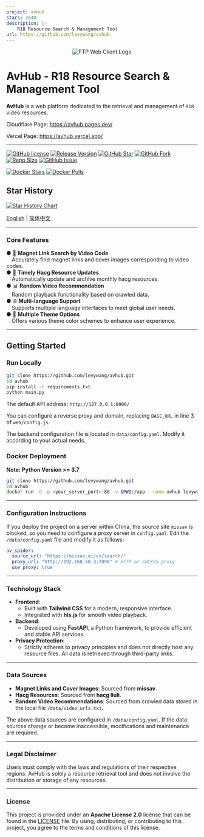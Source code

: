 ```yaml
---
project: avhub
stars: 2640
description: |-
    R18 Resource Search & Management Tool
url: https://github.com/levywang/avhub
---
```


<div align="center">
      <img src="web\imgs\logo_opaque.png" alt="FTP Web Client Logo">
</div>

  # AvHub - R18 Resource Search & Management Tool 

  **AvHub** is a web platform dedicated to the retrieval and management of `R18` video resources.  

Cloudflare Page: https://avhub.pages.dev/  

Vercel Page: https://avhub.vercel.app/  

****

[![GitHub license](https://img.shields.io/github/license/levywang/avhub?label=License&logo=github)](https://github.com/levywang/avhub/blob/main/LICENSE "Click to view the repo on Github")
[![Release Version](https://img.shields.io/github/release/levywang/avhub?include_prereleases&label=Release&logo=github)](https://github.com/levywang/avhub/releases/latest "Click to view the repo on Github")
[![GitHub Star](https://img.shields.io/github/stars/levywang/avhub?label=Stars&logo=github)](https://github.com/levywang/avhub "Click to view the repo on Github")
[![GitHub Fork](https://img.shields.io/github/forks/levywang/avhub?label=Forks&logo=github)](https://github.com/levywang/avhub/forks?include=active%2Carchived%2Cinactive%2Cnetwork&page=1&period=2y&sort_by=stargazer_counts "Click to view the repo on Github")
[![Repo Size](https://img.shields.io/github/repo-size/levywang/avhub?label=Size&logo=github)](https://github.com/levywang/avhub "Click to view the repo on Github")
[![GitHub Issue](https://img.shields.io/github/issues-closed-raw/levywang/avhub?label=Closed%20Issue&logo=github)](https://github.com/levywang/avhub/issues?q=is%3Aissue+is%3Aclosed "Click to view the repo on Github")

[![Docker Stars](https://img.shields.io/docker/stars/levywang/avhub?label=Stars&logo=docker)](https://hub.docker.com/r/levywang/avhub "Click to view the image on Docker Hub")
[![Docker Pulls](https://img.shields.io/docker/pulls/levywang/avhub?label=Pulls&logo=docker)](https://hub.docker.com/r/levywang/avhub "Click to view the image on Docker Hub")  

## Star History  

[![Star History Chart](https://api.star-history.com/svg?repos=levywang/avhub&type=Date)](https://star-history.com/#levywang/avhub&Date)  

[English](README.md) | [简体中文](README_CN.md)   

---

### **Core Features**  
● 🔗 **Magnet Link Search by Video Code**  
  &emsp;Accurately find magnet links and cover images corresponding to video codes.  
● 📅 **Timely Hacg Resource Updates**  
  &emsp;Automatically update and archive monthly hacg resources.  
● 📊 **Random Video Recommendation**  
  &emsp;Random playback functionality based on crawled data.  
● 🌐 **Multi-language Support**  
  &emsp;Supports multiple language interfaces to meet global user needs.  
● 🎨 **Multiple Theme Options**  
  &emsp;Offers various theme color schemes to enhance user experience.  

---

## Getting Started  

### Run Locally  
```bash  
git clone https://github.com/levywang/avhub.git  
cd avhub  
pip install -r requirements.txt  
python main.py  
```  
The default API address: `http://127.0.0.1:8000/`  

You can configure a reverse proxy and domain, replacing `BASE_URL` in line 3 of `web/config.js`.  

The backend configuration file is located in `data/config.yaml`. Modify it according to your actual needs.  

### Docker Deployment  
**Note: Python Version >= 3.7**  
```bash  
git clone https://github.com/levywang/avhub.git  
cd avhub  
docker run -d -p <your_server_port>:80 -v $PWD:/app --name avhub levywang/avhub:latest  
```  
---


### **Configuration Instructions**  

If you deploy the project on a server within China, the source site `missav` is blocked, so you need to configure a proxy server in `config.yaml`. Edit the `/data/config.yaml` file and modify it as follows:  
```yaml
av_spider:
  source_url: "https://missav.ai/cn/search/"
  proxy_url: "http://192.168.50.3:7890" # HTTP or SOCKS5 proxy
  use_proxy: true
```

---

### **Technology Stack**  
- **Frontend**:  
  - Built with **Tailwind CSS** for a modern, responsive interface.  
  - Integrated with **hls.js** for smooth video playback.  
- **Backend**:  
  - Developed using **FastAPI**, a Python framework, to provide efficient and stable API services.  
- **Privacy Protection**:  
  - Strictly adheres to privacy principles and does not directly host any resource files. All data is retrieved through third-party links.  

---

### **Data Sources**  
- **Magnet Links and Cover Images**: Sourced from **missav**.  
- **Hacg Resources**: Sourced from **hacg liuli**.  
- **Random Video Recommendations**: Sourced from crawled data stored in the local file `/data/video_urls.txt`.  

The above data sources are configured in `/data/config.yaml`. If the data sources change or become inaccessible, modifications and maintenance are required.  

---

### **Legal Disclaimer**  
Users must comply with the laws and regulations of their respective regions. AvHub is solely a resource retrieval tool and does not involve the distribution or storage of any resources.  

---

### **License**  
This project is provided under an **Apache License 2.0** license that can be found in the [LICENSE](LICENSE) file. By using, distributing, or contributing to this project, you agree to the terms and conditions of this license.
